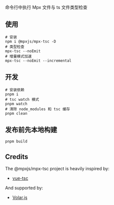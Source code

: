 命令行中执行 Mpx 文件与 ts 文件类型检查

## 使用

```shell
# 安装
npm i @mpxjs/mpx-tsc -D
# 类型检查
mpx-tsc --noEmit
# 增量模式加速
mpx-tsc --noEmit --incremental
```

## 开发

```shell
# 安装依赖
pnpm i
# tsc watch 模式
pnpm watch
# 清除 node_modules 和 tsc 缓存
pnpm clean
```

## 发布前先本地构建

```shell
pnpm build
```

## Credits

The @mpxjs/mpx-tsc project is heavily inspired by:

- [vue-tsc](https://github.com/vuejs/language-tools/tree/master/packages/tsc)

And supported by:

- [Volar.js](https://github.com/volarjs/volar.js)
